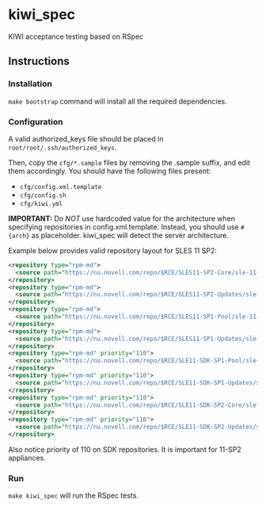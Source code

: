 kiwi\_spec
==========

KIWI acceptance testing based on RSpec

Instructions
------------

### Installation ###

`make bootstrap` command will install all the required dependencies.

### Configuration ###

A valid authorized\_keys file should be placed in
`root/root/.ssh/authorized_keys`.

Then, copy the `cfg/*.sample` files by removing the .sample suffix,
and edit them accordingly. You should have the following files present:
* `cfg/config.xml.template`
* `cfg/config.sh`
* `cfg/kiwi.yml`

**IMPORTANT:** Do _NOT_ use hardcoded value for the architecture when specifying repositories in config.xml.template.
Instead, you should use `#{arch}` as placeholder. kiwi\_spec will detect the server architecture.  

Example below provides valid repository layout for SLES 11 SP2:
```xml
<repository type="rpm-md">
  <source path="https://nu.novell.com/repo/$RCE/SLES11-SP2-Core/sle-11-#{arch}?credentials=NCCcredentials"/>
</repository>
<repository type="rpm-md">
  <source path="https://nu.novell.com/repo/$RCE/SLES11-SP2-Updates/sle-11-#{arch}?credentials=NCCcredentials"/>
</repository>
<repository type="rpm-md">
  <source path="https://nu.novell.com/repo/$RCE/SLES11-SP1-Pool/sle-11-#{arch}?credentials=NCCcredentials"/>
</repository>
<repository type="rpm-md">
  <source path="https://nu.novell.com/repo/$RCE/SLES11-SP1-Updates/sle-11-#{arch}?credentials=NCCcredentials"/>
</repository>
<repository type="rpm-md" priority="110">
  <source path="https://nu.novell.com/repo/$RCE/SLE11-SDK-SP1-Pool/sle-11-#{arch}?credentials=NCCcredentials"/>
</repository>
<repository type="rpm-md" priority="110">
  <source path="https://nu.novell.com/repo/$RCE/SLE11-SDK-SP1-Updates/sle-11-#{arch}?credentials=NCCcredentials"/>
</repository>
<repository type="rpm-md" priority="110">
  <source path="https://nu.novell.com/repo/$RCE/SLE11-SDK-SP2-Core/sle-11-#{arch}?credentials=NCCcredentials"/>
</repository>
<repository type="rpm-md" priority="110">
  <source path="https://nu.novell.com/repo/$RCE/SLE11-SDK-SP2-Updates/sle-11-#{arch}?credentials=NCCcredentials"/>
</repository>
```
Also notice priority of 110 on SDK repositories. It is important for 11-SP2 appliances.

### Run ###

`make kiwi_spec` will run the RSpec tests.
